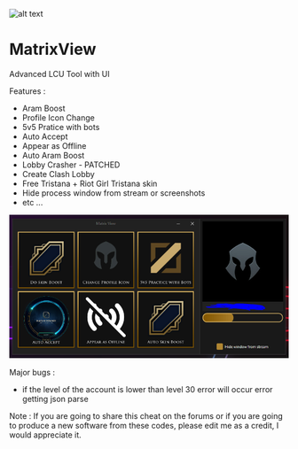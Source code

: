 ![alt text](https://raw.githubusercontent.com/Lufzys/MatrixView/main/MatrixView.ico?raw=true) 
# MatrixView
Advanced LCU Tool with UI

Features :
- Aram Boost
- Profile Icon Change
- 5v5 Pratice with bots
- Auto Accept
- Appear as Offline
- Auto Aram Boost
- Lobby Crasher - PATCHED
- Create Clash Lobby
- Free Tristana + Riot Girl Tristana skin
- Hide process window from stream or screenshots
- etc ...

![alt text](https://raw.githubusercontent.com/Lufzys/MatrixView/main/Images/matrixView1.PNG?raw=true) 

 Major bugs :
 - if the level of the account is lower than level 30 error will occur error getting json parse

Note : If you are going to share this cheat on the forums or if you are going to produce a new software from these codes, please edit me as a credit, I would appreciate it.
